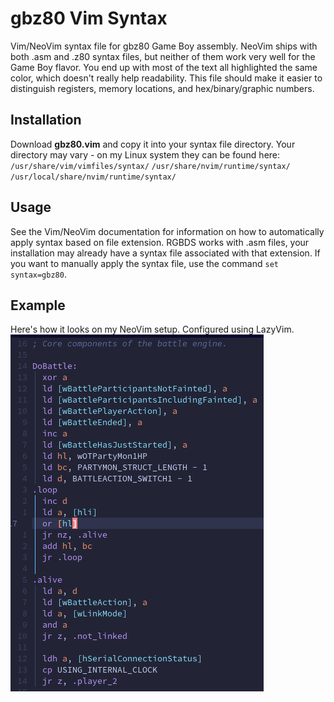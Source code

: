 # gbz80 Vim Syntax
Vim/NeoVim syntax file for gbz80 Game Boy assembly.  NeoVim ships with both .asm and .z80 syntax files, but neither of them work very well for the Game Boy flavor.  You end up with most of the text all highlighted the same color, which doesn't really help readability.  This file should make it easier to distinguish registers, memory locations, and hex/binary/graphic numbers.

## Installation
Download **gbz80.vim** and copy it into your syntax file directory.  Your directory may vary - on my Linux system they can be found here:
`/usr/share/vim/vimfiles/syntax/`
`/usr/share/nvim/runtime/syntax/`
`/usr/local/share/nvim/runtime/syntax/`

## Usage
See the Vim/NeoVim documentation for information on how to automatically apply syntax based on file extension.  RGBDS works with .asm files, your installation may already have a syntax file associated with that extension.  If you want to manually apply the syntax file, use the command `set syntax=gbz80`.

## Example
Here's how it looks on my NeoVim setup.  Configured using LazyVim.
![screenshot](/lazyvim_example.png)
